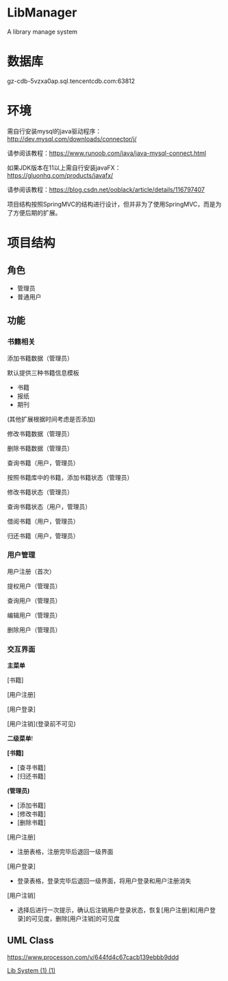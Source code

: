 # LibManager
A library manage system
# 数据库
gz-cdb-5vzxa0ap.sql.tencentcdb.com:63812

# 环境
需自行安装mysql的java驱动程序：http://dev.mysql.com/downloads/connector/j/

请参阅该教程：https://www.runoob.com/java/java-mysql-connect.html

如果JDK版本在11以上需自行安装javaFX：https://gluonhq.com/products/javafx/

请参阅该教程：https://blog.csdn.net/ooblack/article/details/116797407

项目结构按照SpringMVC的结构进行设计，但并非为了使用SpringMVC，而是为了方便后期的扩展。
# 项目结构

## 角色
- 管理员
- 普通用户

## 功能

### **书籍相关**

添加书籍数据（管理员）

默认提供三种书籍信息模板
- 书籍
- 报纸
- 期刊

(其他扩展根据时间考虑是否添加)

修改书籍数据（管理员）

删除书籍数据（管理员）

查询书籍（用户，管理员）

按照书籍库中的书籍，添加书籍状态（管理员）

修改书籍状态（管理员）

查询书籍状态（用户，管理员）

借阅书籍（用户，管理员）

归还书籍（用户，管理员）

### **用户管理**

用户注册（首次）

提权用户（管理员）

查询用户（管理员）

编辑用户（管理员）

删除用户（管理员）

### **交互界面**
**主菜单**

[书籍]

[用户注册]

[用户登录]

[用户注销]\(登录前不可见\)

**二级菜单**!

**[书籍]**
- [查寻书籍]
- [归还书籍]

**\(管理员\)**
- [添加书籍]
- [修改书籍]
- [删除书籍]

[用户注册]
- 注册表格，注册完毕后退回一级界面

[用户登录]
- 登录表格，登录完毕后退回一级界面，将用户登录和用户注册消失

[用户注销]
- 选择后进行一次提示，确认后注销用户登录状态，恢复[用户注册]和[用户登录]的可见度，删除[用户注销]的可见度

## UML Class
https://www.processon.com/v/644fd4c67cacb139ebbb9ddd

[Lib System (1) (1)](https://user-images.githubusercontent.com/49596040/236640150-d6cd28b5-b387-414a-b2d1-218c8d07b86a.svg)
